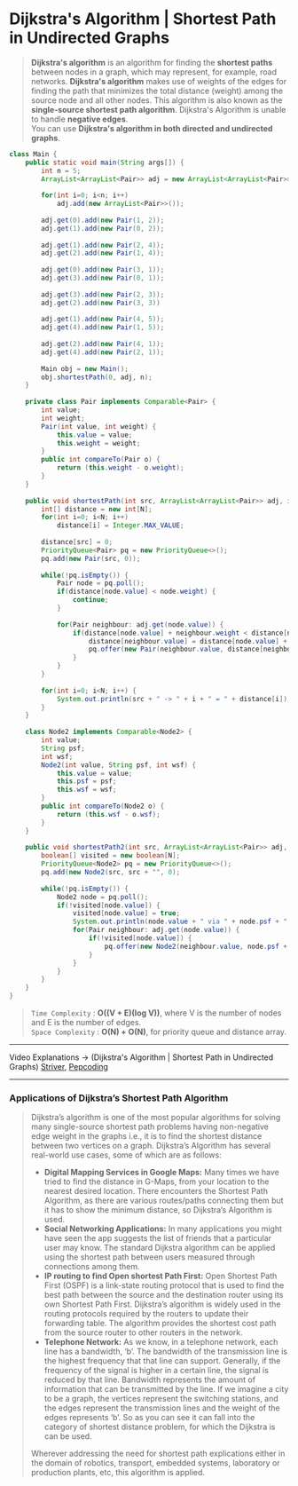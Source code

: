 # Dijkstra's Algorithm | Shortest Path in Undirected Graphs
> **Dijkstra's algorithm** is an algorithm for finding the **shortest paths** between nodes in a graph, which may represent, for example, road networks.
> **Dijkstra's algorithm** makes use of weights of the edges for finding the path that minimizes the total distance (weight) among the source node and
> all other nodes. This algorithm is also known as the **single-source shortest path algorithm**.
> Dijkstra's Algorithm is unable to handle **negative edges**.      
> You can use **Dijkstra's algorithm in both directed and undirected graphs**.

```java
class Main {
    public static void main(String args[]) {
        int n = 5;
        ArrayList<ArrayList<Pair>> adj = new ArrayList<ArrayList<Pair>>();
        
        for(int i=0; i<n; i++)
            adj.add(new ArrayList<Pair>>());
            
        adj.get(0).add(new Pair(1, 2));
        adj.get(1).add(new Pair(0, 2));
      
        adj.get(1).add(new Pair(2, 4));
        adj.get(2).add(new Pair(1, 4));
      
        adj.get(0).add(new Pair(3, 1));
        adj.get(3).add(new Pair(0, 1));
          
        adj.get(3).add(new Pair(2, 3));
        adj.get(2).add(new Pair(3, 3))
      
        adj.get(1).add(new Pair(4, 5));
        adj.get(4).add(new Pair(1, 5));
      
        adj.get(2).add(new Pair(4, 1));
        adj.get(4).add(new Pair(2, 1));
        
        Main obj = new Main();
        obj.shortestPath(0, adj, n);
    }
  
    private class Pair implements Comparable<Pair> {
        int value;
        int weight;
        Pair(int value, int weight) {
            this.value = value;
            this.weight = weight;
        }
        public int compareTo(Pair o) {
            return (this.weight - o.weight);
        }
    }
  
    public void shortestPath(int src, ArrayList<ArrayList<Pair>> adj, int N) {
        int[] distance = new int[N];
        for(int i=0; i<N; i++)
            distance[i] = Integer.MAX_VALUE;
        
        distance[src] = 0;
        PriorityQueue<Pair> pq = new PriorityQueue<>();
        pq.add(new Pair(src, 0));
      
        while(!pq.isEmpty()) {
            Pair node = pq.poll();
            if(distance[node.value] < node.weight) {
                continue;
            }
                
            for(Pair neighbour: adj.get(node.value)) {
                if(distance[node.value] + neighbour.weight < distance[neighbour.value]) {
                    distance[neighbour.value] = distance[node.value] + neighbour.weight;
                    pq.offer(new Pair(neighbour.value, distance[neighbour.value]));
                }
            }
        }
               
        for(int i=0; i<N; i++) {
            System.out.println(src + " -> " + i + " = " + distance[i]);  
        }  
    }
    
    class Node2 implements Comparable<Node2> {
        int value;
        String psf;
        int wsf;
        Node2(int value, String psf, int wsf) {
            this.value = value;
            this.psf = psf;
            this.wsf = wsf;
        }
        public int compareTo(Node2 o) {
            return (this.wsf - o.wsf);
        }
    }
    
    public void shortestPath2(int src, ArrayList<ArrayList<Pair>> adj, int N) {
        boolean[] visited = new boolean[N];
        PriorityQueue<Node2> pq = new PriorityQueue<>();
        pq.add(new Node2(src, src + "", 0);
      
        while(!pq.isEmpty()) {
            Node2 node = pq.poll();
            if(!visited[node.value]) {
                visited[node.value] = true;
                System.out.println(node.value + " via " + node.psf + " @ " + node.wsf);
                for(Pair neighbour: adj.get(node.value)) {
                    if(!visited[node.value]) {
                        pq.offer(new Node2(neighbour.value, node.psf + neighbour.value, node.wsf + neighbour.weight));
                    }
                }
            }
        }  
    }
}
```
> `Time Complexity` : **O((V + E)(log V))**, where V is the number of nodes and E is the number of edges.   
> `Space Complexity` : **O(N) + O(N)**, for priority queue and distance array.    
---
Video Explanations -> (Dijkstra's Algorithm | Shortest Path in Undirected Graphs) [Striver](https://www.youtube.com/watch?v=jbhuqIASjoM&list=PLgUwDviBIf0rGEWe64KWas0Nryn7SCRWw&index=18), 
[Pepcoding](https://www.youtube.com/watch?v=sD0lLYlGCJE&list=PL-Jc9J83PIiHfqDcLZMcO9SsUDY4S3a-v&index=15)
<hr>

### Applications of Dijkstra’s Shortest Path Algorithm
> Dijkstra’s algorithm is one of the most popular algorithms for solving many single-source shortest path problems having non-negative edge weight in the graphs i.e., 
> it is to find the shortest distance between two vertices on a graph.
> Dijkstra’s Algorithm has several real-world use cases, some of which are as follows:
> * **Digital Mapping Services in Google Maps:** Many times we have tried to find the distance in G-Maps, from your location to the nearest desired location. 
> There encounters the Shortest Path Algorithm, as there are various routes/paths connecting them but it has to show the minimum distance, so Dijkstra’s Algorithm is used.
> * **Social Networking Applications:** In many applications you might have seen the app suggests the list of friends that a particular user may know. The standard Dijkstra
> algorithm can be applied using the shortest path between users measured through connections among them.
> * **IP routing to find Open shortest Path First:** Open Shortest Path First (OSPF) is a link-state routing protocol that is used to find the best path between the source 
> and the destination router using its own Shortest Path First. Dijkstra’s algorithm is widely used in the routing protocols required by the routers to update their 
> forwarding table. The algorithm provides the shortest cost path from the source router to other routers in the network.
> * **Telephone Network:** As we know, in a telephone network, each line has a bandwidth, ‘b’. The bandwidth of the transmission line is the highest frequency that that line 
> can support. Generally, if the frequency of the signal is higher in a certain line, the signal is reduced by that line. Bandwidth represents the amount of information that 
> can be transmitted by the line. If we imagine a city to be a graph, the vertices represent the switching stations, and the edges represent the transmission lines and 
> the weight of the edges represents ‘b’. So as you can see it can fall into the category of shortest distance problem, for which the Dijkstra is can be used.
> 
> Wherever addressing the need for shortest path explications either in the domain of robotics, transport, embedded systems, laboratory or production plants, etc, this 
> algorithm is applied.
